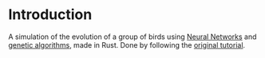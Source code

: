 # Introduction

A simulation of the evolution of a group of birds using [Neural Networks](https://en.wikipedia.org/wiki/Artificial_neural_network) and [genetic algorithms](https://en.wikipedia.org/wiki/Genetic_algorithm), made in Rust. Done by following the [original tutorial](https://pwy.io/en/posts/learning-to-fly-pt1/).
